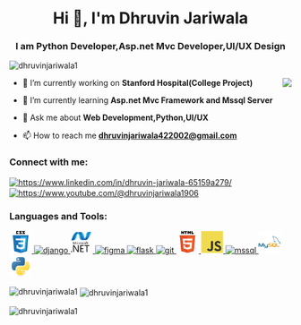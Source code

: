 <h1 align="center">Hi 👋, I'm Dhruvin Jariwala</h1>
<h3 align="center">I am Python Developer,Asp.net Mvc Developer,UI/UX Design</h3>

<p align="left"> <img src="https://komarev.com/ghpvc/?username=dhruvinjariwala1&label=Profile%20views&color=0e75b6&style=flat" alt="dhruvinjariwala1" /> </p>

<img align="right" height="200" src="https://www.bypeople.com/wp-content/uploads/2019/03/people-at-work.gif"  />


- 🔭 I’m currently working on **Stanford Hospital(College Project)**

- 🌱 I’m currently learning **Asp.net Mvc Framework and Mssql Server**

- 💬 Ask me about **Web Development,Python,UI/UX**

- 📫 How to reach me **dhruvinjariwala422002@gmail.com**

<h3 align="left">Connect with me:</h3>
<p align="left">
<a href="https://linkedin.com/in/https://www.linkedin.com/in/dhruvin-jariwala-65159a279/" target="blank"><img align="center" src="https://raw.githubusercontent.com/rahuldkjain/github-profile-readme-generator/master/src/images/icons/Social/linked-in-alt.svg" alt="https://www.linkedin.com/in/dhruvin-jariwala-65159a279/" height="30" width="40" /></a>
<a href="https://www.youtube.com/c/https://www.youtube.com/@dhruvinjariwala1906" target="blank"><img align="center" src="https://raw.githubusercontent.com/rahuldkjain/github-profile-readme-generator/master/src/images/icons/Social/youtube.svg" alt="https://www.youtube.com/@dhruvinjariwala1906" height="30" width="40" /></a>
</p>

<h3 align="left">Languages and Tools:</h3>
<p align="left"> <a href="https://www.w3schools.com/css/" target="_blank" rel="noreferrer"> <img src="https://raw.githubusercontent.com/devicons/devicon/master/icons/css3/css3-original-wordmark.svg" alt="css3" width="40" height="40"/> </a> <a href="https://www.djangoproject.com/" target="_blank" rel="noreferrer"> <img src="https://cdn.worldvectorlogo.com/logos/django.svg" alt="django" width="40" height="40"/> </a> <a href="https://dotnet.microsoft.com/" target="_blank" rel="noreferrer"> <img src="https://raw.githubusercontent.com/devicons/devicon/master/icons/dot-net/dot-net-original-wordmark.svg" alt="dotnet" width="40" height="40"/> </a> <a href="https://www.figma.com/" target="_blank" rel="noreferrer"> <img src="https://www.vectorlogo.zone/logos/figma/figma-icon.svg" alt="figma" width="40" height="40"/> </a> <a href="https://flask.palletsprojects.com/" target="_blank" rel="noreferrer"> <img src="https://www.vectorlogo.zone/logos/pocoo_flask/pocoo_flask-icon.svg" alt="flask" width="40" height="40"/> </a> <a href="https://git-scm.com/" target="_blank" rel="noreferrer"> <img src="https://www.vectorlogo.zone/logos/git-scm/git-scm-icon.svg" alt="git" width="40" height="40"/> </a> <a href="https://www.w3.org/html/" target="_blank" rel="noreferrer"> <img src="https://raw.githubusercontent.com/devicons/devicon/master/icons/html5/html5-original-wordmark.svg" alt="html5" width="40" height="40"/> </a> <a href="https://developer.mozilla.org/en-US/docs/Web/JavaScript" target="_blank" rel="noreferrer"> <img src="https://raw.githubusercontent.com/devicons/devicon/master/icons/javascript/javascript-original.svg" alt="javascript" width="40" height="40"/> </a> <a href="https://www.microsoft.com/en-us/sql-server" target="_blank" rel="noreferrer"> <img src="https://www.svgrepo.com/show/303229/microsoft-sql-server-logo.svg" alt="mssql" width="40" height="40"/> </a> <a href="https://www.mysql.com/" target="_blank" rel="noreferrer"> <img src="https://raw.githubusercontent.com/devicons/devicon/master/icons/mysql/mysql-original-wordmark.svg" alt="mysql" width="40" height="40"/> </a> <a href="https://www.python.org" target="_blank" rel="noreferrer"> <img src="https://raw.githubusercontent.com/devicons/devicon/master/icons/python/python-original.svg" alt="python" width="40" height="40"/> </a> </p>

<p><img align="left" src="https://github-readme-stats.vercel.app/api/top-langs?username=dhruvinjariwala1&show_icons=true&locale=en&layout=compact" alt="dhruvinjariwala1" /></p>

<p>&nbsp;<img align="center" src="https://github-readme-stats.vercel.app/api?username=dhruvinjariwala1&show_icons=true&locale=en" alt="dhruvinjariwala1" /></p>

<p><img align="center" src="https://github-readme-streak-stats.herokuapp.com/?user=dhruvinjariwala1&" alt="dhruvinjariwala1" /></p>
